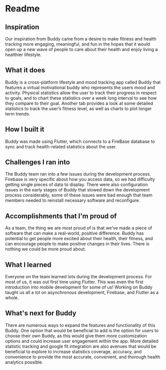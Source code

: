 # Readme

## Inspiration
Our inspiration from Buddy came from a desire to make fitness and health tracking more engaging, meaningful, and fun in the hopes that it would open up a new wave of people to care about their health and enjoy living a healthier lifestyle.

## What it does
Buddy is a cross-platform lifestyle and mood tracking app called Buddy that features a virtual motivational buddy who represents the users mood and activity. Physical statistics allow the user to track their progress in respect to goals, and to chart these statistics over a week long interval to see how they compare to their goal. Another tab provides a look at some detailed statistics to track the user’s fitness level, as well as charts to plot longer term trends.

## How I built it
Buddy was made using Flutter, which connects to a FireBase database to sync and track health-related statistics about the user.

## Challenges I ran into
The Buddy team ran into a few issues during the development process. Firebase is very specific about how you access data, so we had difficulty getting single pieces of data to display. There were also configuration issues in the early stages of Buddy that slowed down the development process considerably, some of these issues were bad enough that team members needed to reinstall necessary software and reconfigure.

## Accomplishments that I'm proud of
As a team, the thing we are most proud of is that we've made a piece of software that can make a real-world, positive difference. Buddy has potential to get people more excited about their health, their fitness, and can encourage people to make positive changes in their lives. There is nothing we could be more proud about.

## What I learned
Everyone on the team learned lots during the development process. For most of us, it was out first time using Flutter. This was even the first introduction into mobile development for some of us! Working on Buddy taught us all a lot on asynchronous development, Firebase, and Flutter as a whole.

## What's next for Buddy
There are numerous ways to expand the features and functionality of this Buddy. One option that would be beneficial to add is the option for users to choose their own Buddy, as this would give them more customization options and could increase user engagement within the app. More detailed statistic tracking and google fit integration are also avenues that would be beneficial to explore to increase statistics coverage, accuracy, and convenience to provide the most accurate, convenient, and thorough health analytics possible.
